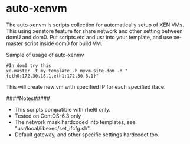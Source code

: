 auto-xenvm
======
The auto-xenvm is scripts collection for automatically setup of XEN VMs. This using xenstore feature for share network and other setting between domU and dom0.
Put scripts etc and usr into your template, and use xe-master script inside dom0 for build VM.

Sample of usage of auto-xenmv
````
#In dom0 try this
xe-master -t my_template -h myvm.site.dom -d "{eth0:172.30.18.1,eth1:172.30.8.1}"
````  
This will create new vm with specified IP for each specified iface.


####Notes#####
* This scripts compatible with rhel6 only. 
* Tested on CentOS-6.3 only
* The network mask hardcoded into templates, see "usr/local/libexec/set_ifcfg.sh".
* Default gateway, and other specific settings hardcodet too.
